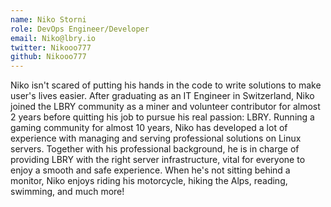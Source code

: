 ```yaml
---
name: Niko Storni
role: DevOps Engineer/Developer
email: Niko@lbry.io
twitter: Nikooo777
github: Nikooo777
---
```


Niko isn't scared of putting his hands in the code to write solutions to make user's lives easier. After graduating as an IT Engineer in Switzerland, Niko joined the LBRY community as a miner and volunteer contributor for almost 2 years before quitting his job to pursue his real passion: LBRY. Running a gaming community for almost 10 years, Niko has developed a lot of experience with managing and serving professional solutions on Linux servers. Together with his professional background, he is in charge of providing LBRY with the right server infrastructure, vital for everyone to enjoy a smooth and safe experience. When he's not sitting behind a monitor, Niko enjoys riding his motorcycle, hiking the Alps, reading, swimming, and much more!
